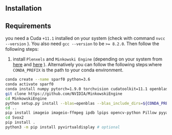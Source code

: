 ## Installation


## Requirements

you need a Cuda `+11.1` installed on your system (check with command `nvcc --version` ). You also need `gcc --version` to be `>= 8.2.0`. Then follow the following steps:

1. install `Plenxels` and `Minkowski Engine` (depending on your system from [here](https://nvidia.github.io/MinkowskiEngine/quick_start.html) and [here](https://github.com/sxyu/svox2) ). 
Alternatively you can follow the following steps:where `CONDA_PREFIX` is the path to your conda environment.
```bash
conda create --name sparf0 python=3.6
conda activate sparf0
conda install numpy pytorch=1.9.0 torchvision cudatoolkit=11.1 openblas-devel open3d=0.9.0 pytorch-lightning pyyaml jupyterlab -c open3d-admin -c conda-forge -c anaconda -c pytorch -c nvidia
git clone https://github.com/NVIDIA/MinkowskiEngine
cd MinkowskiEngine
python setup.py install --blas=openblas --blas_include_dirs=${CONDA_PREFIX}/include
cd ..
pip install imageio imageio-ffmpeg ipdb lpips opencv-python Pillow pyyaml tensorboard imageio imageio-ffmpeg PyMCubes moviepy matplotlib scipy wandb pandas trimesh pyglet einops pyhocon ConfigArgParse timm dotmap pretrainedmodels scikit-image ipdb tqdm ipyplot 
cd Svox2
pip install .
python3 -m pip install pyvirtualdisplay # optional
``` 
